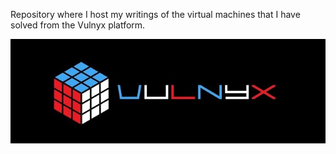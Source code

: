 Repository where I host my writings of the virtual machines that I have solved from the Vulnyx platform.

![VULNYX](./img/sddefault.jpg)

